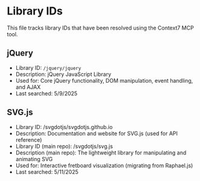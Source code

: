 # Library IDs

This file tracks library IDs that have been resolved using the Context7 MCP tool.

## jQuery

- Library ID: `/jquery/jquery`
- Description: jQuery JavaScript Library
- Used for: Core jQuery functionality, DOM manipulation, event handling, and AJAX
- Last searched: 5/9/2025

## SVG.js

- Library ID: /svgdotjs/svgdotjs.github.io
- Description: Documentation and website for SVG.js (used for API reference)
- Library ID (main repo): /svgdotjs/svg.js
- Description (main repo): The lightweight library for manipulating and animating SVG
- Used for: Interactive fretboard visualization (migrating from Raphael.js)
- Last searched: 5/11/2025
